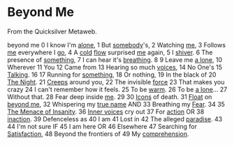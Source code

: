 
# Beyond Me

From the Quicksilver Metaweb.

 beyond me 
 0 I know I'm [alone](/alone), 
 1 But [somebody](/somebody)'s, 
 2 Watching [me](/me),
 3 Follows [me](/me) everywhere I [go](/go),
 4 A [cold](/cold) [flow](/flow) surprised [me](/me) again, 
 5 I [shiver](/shiver).
 6 The presence of [something](/something), 
 7 I can hear it's [breathing](/breathing).
 8 
 9 Leave me [a lone](/a-lone), 
10 Wherever 
11 You 
12 Came from
13 Hearing so much [voices](/voices), 
14 No One's 
15 [Talking](/talking).
16 
17 Running for [something](/something), 
18 Or nothing, 
19 In the black of 
20 [The Night](/the-night).
21 [Creeps](/creeps) around you, 
22 The invisible [force](/force)
23 That makes you crazy
24 I can't remember how it feels.
25 To be [warm](/warm). 
26 To be [a lone](/a-lone)... 
27 Without that.
28 Fear deep inside [me](/me).
29 
30 [Icons](/icons) of death.
31 [Float](/float) on [beyond me](/beyond-me),
32 Whispering my [true name](/true-name) AND 
33 Breathing my [Fear](/fear).
34 
35 [The Menace of Insanity](/the-menace-of-insanity).
36 [Inner voices](/inner-voices) cry out 
37 For [action](/action) OR
38 [inaction](/inaction).
39 Defenceless as
40 I am
41 Lost in 
42 The alleged [paradise](/paradise).
43 
44 I'm not sure IF 
45 I am here OR 
46 Elsewhere
47 Searching for [Satisfaction](/satisfaction),
48 Beyond the frontiers of 
49 My [comprehension](/comprehension).
